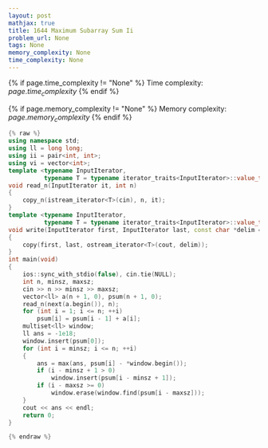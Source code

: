 ```yaml
---
layout: post
mathjax: true
title: 1644 Maximum Subarray Sum Ii
problem_url: None
tags: None
memory_complexity: None
time_complexity: None
---
```




{% if page.time_complexity != "None" %}
Time complexity: ${{ page.time_complexity }}$
{% endif %}

{% if page.memory_complexity != "None" %}
Memory complexity: ${{ page.memory_complexity }}$
{% endif %}

```cpp
{% raw %}
using namespace std;
using ll = long long;
using ii = pair<int, int>;
using vi = vector<int>;
template <typename InputIterator,
          typename T = typename iterator_traits<InputIterator>::value_type>
void read_n(InputIterator it, int n)
{
    copy_n(istream_iterator<T>(cin), n, it);
}
template <typename InputIterator,
          typename T = typename iterator_traits<InputIterator>::value_type>
void write(InputIterator first, InputIterator last, const char *delim = "\n")
{
    copy(first, last, ostream_iterator<T>(cout, delim));
}
int main(void)
{
    ios::sync_with_stdio(false), cin.tie(NULL);
    int n, minsz, maxsz;
    cin >> n >> minsz >> maxsz;
    vector<ll> a(n + 1, 0), psum(n + 1, 0);
    read_n(next(a.begin()), n);
    for (int i = 1; i <= n; ++i)
        psum[i] = psum[i - 1] + a[i];
    multiset<ll> window;
    ll ans = -1e18;
    window.insert(psum[0]);
    for (int i = minsz; i <= n; ++i)
    {
        ans = max(ans, psum[i] - *window.begin());
        if (i - minsz + 1 > 0)
            window.insert(psum[i - minsz + 1]);
        if (i - maxsz >= 0)
            window.erase(window.find(psum[i - maxsz]));
    }
    cout << ans << endl;
    return 0;
}

{% endraw %}
```
